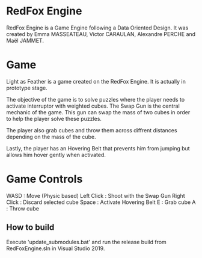 # RedFox Engine

RedFox Engine is a Game Engine following a Data Oriented Design. It was created by Emma MASSEATEAU, Victor CARAULAN, Alexandre PERCHE and Maël JAMMET. 

# Game

Light as Feather is a game created on the RedFox Engine. It is actually in prototype stage.

The objective of the game is to solve puzzles where the player needs to activate interruptor with weighted cubes.
The Swap Gun is the central mechanic of the game. This gun can swap the mass of two cubes in order to help the player solve these puzzles.

The player also grab cubes and throw them across diffrent distances depending on the mass of the cube.

Lastly, the player has an Hovering Belt that prevents him from jumping but allows him hover gently when activated.

# Game Controls

WASD : Move (Physic based)
Left Click : Shoot with the Swap Gun
Right Click : Discard selected cube
Space : Activate Hovering Belt
E : Grab cube
A : Throw cube

## How to build

Execute 'update_submodules.bat' and run the release build from RedFoxEngine.sln in Visual Studio 2019.

